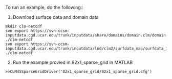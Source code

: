 
To run an example, do the following::

1) Download surface data and domain data
```
mkdir clm-netcdf
svn export https://svn-ccsm-inputdata.cgd.ucar.edu/trunk/inputdata/share/domains/domain.clm/domain.lnd.fv1.9x2.5_USGS.110713.nc ./clm-netcdf
svn export https://svn-ccsm-inputdata.cgd.ucar.edu/trunk/inputdata/lnd/clm2/surfdata_map/surfdata_1.9x2.5_simyr2000_c141219.nc ./clm-netcdf
```

2) Run the example provied in 82x1_sparse_grid in MATLAB
```
>>CLM45SparseGridDriver('82x1_sparse_grid/82x1_sparse_grid.cfg')
```
